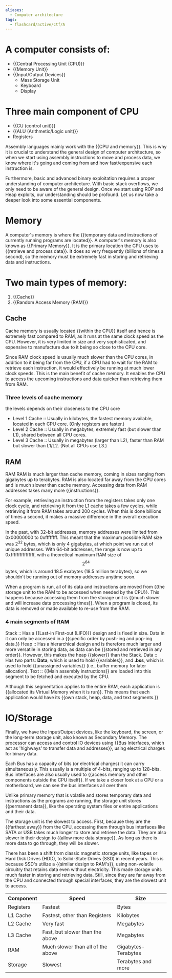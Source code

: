 ```yaml
---
aliases:
  - Computer architecture
tags:
  - flashcard/active/ctf/A
---
```


# A computer consists of:
- {{Central Processing Unit (CPU)}}
- {{Memory Unit}}
- {{Input/Output Devices}}
   - Mass Storage Unit
   - Keyboard
   - Display

# Three main component of CPU
- {{CU (control unit)}}
-  {{ALU (Arithmetic/Logic unit)}}
-  Registers

Assembly languages mainly work with the {{CPU and memory}}. This is why it is crucial to understand the general design of computer architecture, so when we start using assembly instructions to move and process data, we know where it's going and coming from and how fast/expensive each instruction is.

Furthermore, basic and advanced binary exploitation requires a proper understanding of computer architecture. With basic stack overflows, we only need to be aware of the general design. Once we start using ROP and Heap exploits, our understanding should be profound. Let us now take a deeper look into some essential components.

# Memory 

A computer's memory is where the {{temporary data and instructions of currently running programs are located}}. A computer's memory is also known as {{Primary Memory}}. It is the primary location the CPU uses to {{retrieve and process data}}. It does so very frequently (billions of times a second), so the memory must be extremely fast in storing and retrieving data and instructions.

# Two main types of memory:
1. {{Cache}}
2. {{Random Access Memory (RAM)}}

## Cache
Cache memory is usually located {{within the CPU}} itself and hence is extremely fast compared to RAM, as it runs at the same clock speed as the CPU. However, it is very limited in size and very sophisticated, and expensive to manufacture due to it being so close to the CPU core.  

Since RAM clock speed is usually much slower than the CPU cores, in addition to it being far from the CPU, if a CPU had to wait for the RAM to retrieve each instruction, it would effectively be running at much lower clock speeds. This is the main benefit of cache memory. It enables the CPU to access the upcoming instructions and data quicker than retrieving them from RAM.


### Three levels of cache memory
the levels depends on their closeness to the CPU core
- Level 1 Cache	:: Usually in kilobytes, the fastest memory available, located in each CPU core. (Only registers are faster.)
- Level 2 Cache	:: Usually in megabytes, extremely fast (but slower than L1), shared between all CPU cores.
- Level 3 Cache	:: Usually in megabytes (larger than L2), faster than RAM but slower than L1/L2. (Not all CPUs use L3.)

## RAM

RAM
RAM is much larger than cache memory, coming in sizes ranging from gigabytes up to terabytes. RAM is also located far away from the CPU cores and is much slower than cache memory. Accessing data from RAM addresses takes many more {{instructions}}.

For example, retrieving an instruction from the registers takes only one clock cycle, and retrieving it from the L1 cache takes a few cycles, while retrieving it from RAM takes around 200 cycles. When this is done billions of times a second, it makes a massive difference in the overall execution speed.

In the past, with 32-bit addresses, memory addresses were limited from 0x00000000 to 0xffffffff. This meant that the maximum possible RAM size was $2^32$ bytes, which is only 4 gigabytes, at which point we run out of unique addresses. With 64-bit addresses, the range is now up to 0xffffffffffffffff, with a theoretical maximum RAM size of $$2^64$$ bytes, which is around 18.5 exabytes (18.5 million terabytes), so we shouldn't be running out of memory addresses anytime soon.

When a program is run, all of its data and instructions are moved from {{the storage unit to the RAM to be accessed when needed by the CPU}}. This happens because accessing them from the storage unit is {{much slower and will increase data processing times}}. When a program is closed, its data is removed or made available to re-use from the RAM.

### 4 main segments of RAM 

Stack :: Has a {{Last-in First-out (LIFO)}} design and is fixed in size. Data in it can only be accessed in a {{specific order by push-ing and pop-ing data.}}
Heap :: Has a hierarchical design and is therefore much larger and more versatile in storing data, as data can be {{stored and retrieved in any order}}. However, this makes the heap {{slower}} than the Stack.
Data :: Has two parts: **Data**, which is used to hold {{variables}}, and **.bss**, which is used to hold {{unassigned variables}} (i.e., buffer memory for later allocation).
Text :: {{Main assembly instructions}} are loaded into this segment to be fetched and executed by the CPU.

Although this segmentation applies to the entire RAM, each application is {{allocated its Virtual Memory when it is run}}. This means that each application would have its {{own stack, heap, data, and text segments.}}  

# IO/Storage

Finally, we have the Input/Output devices, like the keyboard, the screen, or the long-term storage unit, also known as Secondary Memory. The processor can access and control IO devices using {{Bus Interfaces, which act as 'highways' to transfer data and addresses}}, using electrical charges for binary data.

Each Bus has a capacity of bits (or electrical charges) it can carry simultaneously. This usually is a multiple of 4-bits, ranging up to 128-bits. Bus interfaces are also usually used to {{access memory and other components outside the CPU itself}}. If we take a closer look at a CPU or a motherboard, we can see the bus interfaces all over them  

Unlike primary memory that is volatile and stores temporary data and instructions as the programs are running, the storage unit stores {{permanent data}}, like the operating system files or entire applications and their data.

The storage unit is the slowest to access. First, because they are the {{farthest away}} from the CPU, accessing them through bus interfaces like SATA or USB takes much longer to store and retrieve the data. They are also slower in their design to {{allow more data storage}}. Αs long as there is more data to go through, they will be slower.

There has been a shift from classic magnetic storage units, like tapes or Hard Disk Drives (HDD), to Solid-State Drives (SSD) in recent years. This is because SSD's utilize a {{similar design to RAM's}}, using non-volatile circuitry that retains data even without electricity. This made storage units much faster in storing and retrieving data. Still, since they are far away from the CPU and connected through special interfaces, they are the slowest unit to access.

| Component  | Speed                             | Size                |
|------------|-----------------------------------|---------------------|
| Registers  | Fastest                           | Bytes              |
| L1 Cache   | Fastest, other than Registers     | Kilobytes          |
| L2 Cache   | Very fast                         | Megabytes          |
| L3 Cache   | Fast, but slower than the above   | Megabytes          |
| RAM        | Much slower than all of the above | Gigabytes-Terabytes|
| Storage    | Slowest                           | Terabytes and more |

